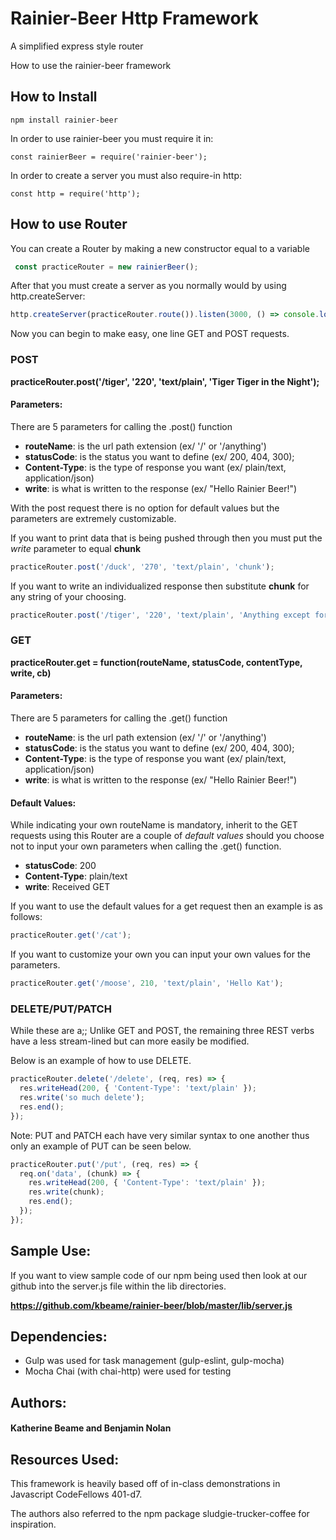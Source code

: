 # Rainier-Beer Http Framework
A simplified express style router

How to use the rainier-beer framework
## How to Install

```
npm install rainier-beer
```

In order to use rainier-beer you must require it in:

```
const rainierBeer = require('rainier-beer');
```

In order to create a server you must also require-in http:

```
const http = require('http');
```

## How to use Router

You can create a Router by making a new constructor equal to a variable

```Javascript
 const practiceRouter = new rainierBeer();
 ```

After that you must create a server as you normally would by using http.createServer:

```Javascript
http.createServer(practiceRouter.route()).listen(3000, () => console.log('server up'));
```

Now you can begin to make easy, one line GET and POST requests.

### POST

**practiceRouter.post('/tiger', '220', 'text/plain', 'Tiger Tiger in the Night');**

#### Parameters:
There are 5 parameters for calling the .post() function
  * **routeName**: is the url path extension (ex/ '/' or '/anything')
  * **statusCode**: is the status you want to define (ex/ 200, 404, 300);
  * **Content-Type**: is the type of response you want (ex/ plain/text, application/json)
  * **write**: is what is written to the response (ex/ "Hello Rainier Beer!")

With the post request there is no option for default values but the parameters are extremely customizable.

If you want to print data that is being pushed through then you must put the *write* parameter to equal **chunk**

```Javascript
practiceRouter.post('/duck', '270', 'text/plain', 'chunk');
```


If you want to write an individualized response then substitute **chunk** for any string of your choosing.

```Javascript
practiceRouter.post('/tiger', '220', 'text/plain', 'Anything except for "chunk"');
```

### GET

**practiceRouter.get = function(routeName, statusCode, contentType, write, cb)**

#### Parameters:

There are 5 parameters for calling the .get() function
  * **routeName**: is the url path extension (ex/ '/' or '/anything')
  * **statusCode**: is the status you want to define (ex/ 200, 404, 300);
  * **Content-Type**: is the type of response you want (ex/ plain/text, application/json)
  * **write**: is what is written to the response (ex/ "Hello Rainier Beer!")

#### Default Values:

While indicating your own routeName is mandatory, inherit to the GET requests using this Router are a couple of *default values* should you choose not to input your own parameters when calling the .get() function.

  * **statusCode**: 200
  * **Content-Type**: plain/text
  * **write**: Received GET

If you want to use the default values for a get request then an example is as follows:

```javascript
practiceRouter.get('/cat');
```


If you want to customize your own you can input your own values for the parameters.

```javascript
practiceRouter.get('/moose', 210, 'text/plain', 'Hello Kat');
```


### DELETE/PUT/PATCH
While these are a;;
Unlike GET and POST, the remaining three REST verbs have a less stream-lined but can more easily be modified.

Below is an example of how to use DELETE.
```javascript
practiceRouter.delete('/delete', (req, res) => {
  res.writeHead(200, { 'Content-Type': 'text/plain' });
  res.write('so much delete');
  res.end();
});
```
Note: PUT and PATCH each have very similar syntax to one another thus only an example of PUT can be seen below.

```javascript
practiceRouter.put('/put', (req, res) => {
  req.on('data', (chunk) => {
    res.writeHead(200, { 'Content-Type': 'text/plain' });
    res.write(chunk);
    res.end();
  });
});
```

## Sample Use:

If you want to view sample code of our npm being used then look at our github into the server.js file within the lib directories.

**https://github.com/kbeame/rainier-beer/blob/master/lib/server.js**

## Dependencies:
* Gulp was used for task management (gulp-eslint, gulp-mocha)
* Mocha Chai (with chai-http) were used for testing

## Authors:
#### Katherine Beame and Benjamin Nolan

## Resources Used:
This framework is heavily based off of in-class demonstrations in Javascript CodeFellows 401-d7.

The authors also referred to the npm package sludgie-trucker-coffee for inspiration.
